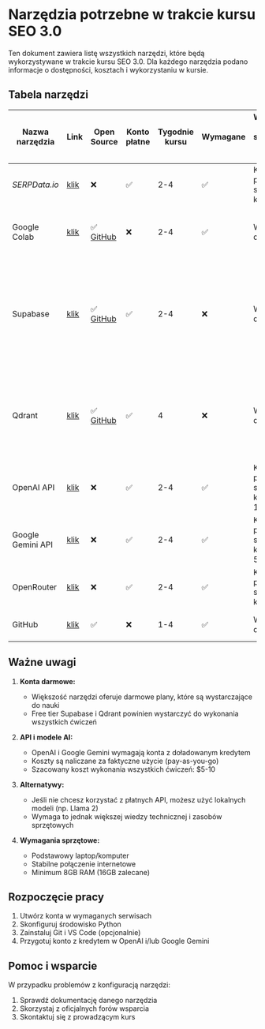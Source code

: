 # Narzędzia potrzebne w trakcie kursu SEO 3.0

Ten dokument zawiera listę wszystkich narzędzi, które będą wykorzystywane w trakcie kursu SEO 3.0. Dla każdego narzędzia podano informacje o dostępności, kosztach i wykorzystaniu w kursie.

## Tabela narzędzi

| Nazwa narzędzia | Link | Open Source | Konto płatne | Tygodnie kursu | Wymagane | Wymagana wersja + szacowane koszty na kurs | Komentarze |
|----------------|------|-------------|--------------|----------------|----------|-------------------------------------------|------------|
| *SERPData.io* | [klik](https://serpdata.io) | ❌ | ✅ | 2-4 | ✅ | Konto płatne, szacowany koszt: $5 | API Senuto do pobierania wyników wyszukiwania |
| Google Colab | [klik](https://colab.research.google.com) | ✅ [GitHub](https://github.com/googlecolab/colabtools) | ❌ | 2-4 | ✅ | Wersja darmowa | Podstawowe narzędzie do pracy z kodem Python i modelami AI |
| Supabase | [klik](https://supabase.com) | ✅ [GitHub](https://github.com/supabase/supabase) | ✅ | 2-4 | ❌ | Wersja darmowa | Baza danych PostgreSQL z rozszerzeniami do przechowywania wektorów. Możesz wybrać Supabase lub Qdrant - są to rozwiązania zamienne. |
| Qdrant | [klik](https://qdrant.tech) | ✅ [GitHub](https://github.com/qdrant/qdrant) | ✅ | 4 | ❌ | Wersja darmowa | Baza danych wektorowa do przechowywania embeddingów. Możesz wybrać Qdrant lub Supabase - są to rozwiązania zamienne. |
| OpenAI API | [klik](https://platform.openai.com) | ❌ | ✅ | 2-4 | ✅ | Konto płatne, szacowany koszt: $5-10 | Dostęp do modeli GPT-4 i GPT-3.5 |
| Google Gemini API | [klik](https://ai.google.dev) | ❌ | ✅ | 2-4 | ✅ | Konto płatne, szacowany koszt: $2-5 | Dostęp do modelu Gemini Pro |
| OpenRouter | [klik](https://openrouter.ai) | ❌ | ✅ | 2-4 | ✅ | Konto płatne, szacowany koszt: $2 | Dostęp do wielu modeli językowych przez jedno API |
| GitHub | [klik](https://github.com) | ✅ | ❌ | 1-4 | ✅ | Wersja darmowa | Platforma do hostowania repozytoriów Git |

## Ważne uwagi

1. **Konta darmowe:**
   - Większość narzędzi oferuje darmowe plany, które są wystarczające do nauki
   - Free tier Supabase i Qdrant powinien wystarczyć do wykonania wszystkich ćwiczeń

2. **API i modele AI:**
   - OpenAI i Google Gemini wymagają konta z doładowanym kredytem
   - Koszty są naliczane za faktyczne użycie (pay-as-you-go)
   - Szacowany koszt wykonania wszystkich ćwiczeń: $5-10

3. **Alternatywy:**
   - Jeśli nie chcesz korzystać z płatnych API, możesz użyć lokalnych modeli (np. Llama 2)
   - Wymaga to jednak większej wiedzy technicznej i zasobów sprzętowych

4. **Wymagania sprzętowe:**
   - Podstawowy laptop/komputer
   - Stabilne połączenie internetowe
   - Minimum 8GB RAM (16GB zalecane)

## Rozpoczęcie pracy

1. Utwórz konta w wymaganych serwisach
2. Skonfiguruj środowisko Python
3. Zainstaluj Git i VS Code (opcjonalnie)
4. Przygotuj konto z kredytem w OpenAI i/lub Google Gemini

## Pomoc i wsparcie

W przypadku problemów z konfiguracją narzędzi:
1. Sprawdź dokumentację danego narzędzia
2. Skorzystaj z oficjalnych forów wsparcia
3. Skontaktuj się z prowadzącym kurs 